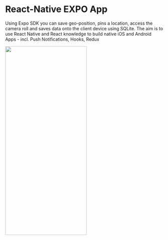 # React-Native EXPO App

<p>Using Expo SDK you can save geo-position, pins a location, access the camera roll and saves data onto the client device using SQLite. The aim is to use React Native and React knowledge to build native iOS and Android Apps - incl. Push Notifications, Hooks, Redux</p>

<img src="./assets/SQLite-RN.gif" width="260" height="600">
<br>
